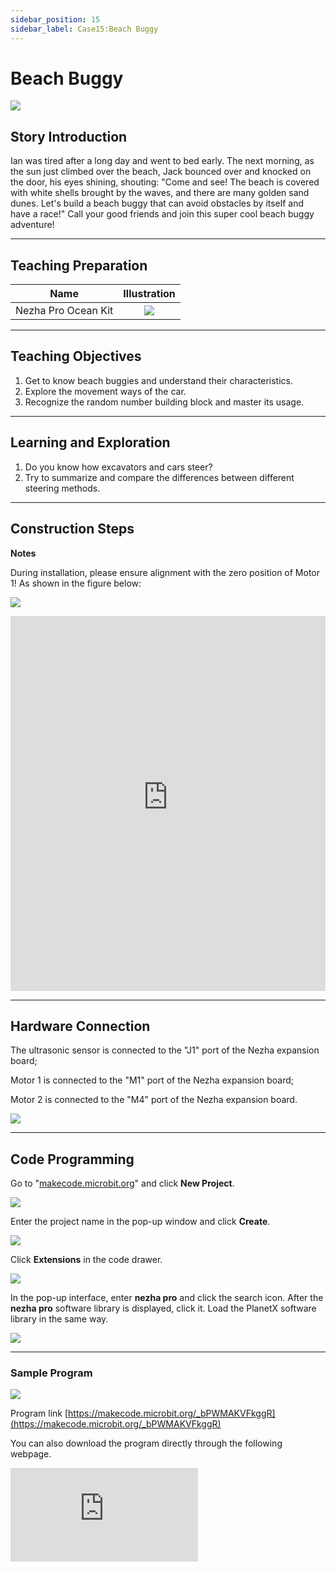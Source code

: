 ```yaml
---
sidebar_position: 15
sidebar_label: Case15:Beach Buggy
---
```


# Beach Buggy

![](https://wiki-media-ef.oss-cn-hongkong.aliyuncs.com/docs/microbit/building-blocks/nezha-pro-ocean-kit/setup-diagram/case15/nezha-pro-ocean-kit-step-15-00.png.png)

## Story Introduction

Ian was tired after a long day and went to bed early. The next morning, as the sun just climbed over the beach, Jack bounced over and knocked on the door, his eyes shining, shouting: "Come and see! The beach is covered with white shells brought by the waves, and there are many golden sand dunes. Let's build a beach buggy that can avoid obstacles by itself and have a race!" Call your good friends and join this super cool beach buggy adventure!

---

## Teaching Preparation

| Name | Illustration |
| :----------: | :--------------------------: |
| Nezha Pro Ocean Kit | ![](https://wiki-media-ef.oss-cn-hongkong.aliyuncs.com/docs/microbit/building-blocks/nezha-pro-ocean-kit/nezha-pro-ocean-kit-products-introduction-002.png.png) |

---
## Teaching Objectives

1. Get to know beach buggies and understand their characteristics.
2. Explore the movement ways of the car.
3. Recognize the random number building block and master its usage.

---
## Learning and Exploration

1. Do you know how excavators and cars steer?
2. Try to summarize and compare the differences between different steering methods.

---
## Construction Steps

**Notes**

During installation, please ensure alignment with the zero position of Motor 1! As shown in the figure below:

![](https://wiki-media-ef.oss-cn-hongkong.aliyuncs.com/docs/microbit/building-blocks/nezha-pro-ocean-kit/nezha-pro-ocean-kit-00.png)

<embed src="https://wiki-media-ef.oss-cn-hongkong.aliyuncs.com/docs/microbit/building-blocks/nezha-pro-ocean-kit/setup-diagram/case15/nezha-pro-ocean-kit-15-1.png.pdf" type="application/pdf" width="100%" height="600px" />

---
## Hardware Connection

The ultrasonic sensor is connected to the "J1" port of the Nezha expansion board;

Motor 1 is connected to the "M1" port of the Nezha expansion board;

Motor 2 is connected to the "M4" port of the Nezha expansion board.

![](https://wiki-media-ef.oss-cn-hongkong.aliyuncs.com/docs/microbit/building-blocks/nezha-pro-ocean-kit/setup-diagram/case15/nezha-pro-ocean-kit-15-3.png.png)

---
## Code Programming

Go to "[makecode.microbit.org](https://makecode.microbit.org)" and click **New Project**.

![](https://wiki-media-ef.oss-cn-hongkong.aliyuncs.com/docs/microbit/building-blocks/microbit-space-science-kit/images/microbit-space-science-kit-case01-07.png)

Enter the project name in the pop-up window and click **Create**.

![](https://wiki-media-ef.oss-cn-hongkong.aliyuncs.com/docs/microbit/building-blocks/microbit-space-science-kit/images/microbit-space-science-kit-case01-11.png)

Click **Extensions** in the code drawer.

![](https://wiki-media-ef.oss-cn-hongkong.aliyuncs.com/docs/microbit/building-blocks/microbit-space-science-kit/images/microbit-space-science-kit-case01-09.png)

In the pop-up interface, enter **nezha pro** and click the search icon. After the **nezha pro** software library is displayed, click it. Load the PlanetX software library in the same way.

![](https://wiki-media-ef.oss-cn-hongkong.aliyuncs.com/docs/microbit/building-blocks/microbit-space-science-kit/images/microbit-space-science-kit-case01-10.png)

---
### Sample Program

![](https://wiki-media-ef.oss-cn-hongkong.aliyuncs.com/docs/microbit/building-blocks/nezha-pro-ocean-kit/setup-diagram/nezha-pro-ocean-kit-15.png)

Program link
[https://makecode.microbit.org/_bPWMAKVFkggR](https://makecode.microbit.org/_bPWMAKVFkggR)

You can also download the program directly through the following webpage.

<div
    style={{
        position: 'relative',
        paddingBottom: '60%',
        overflow: 'hidden',
    }}
>
    <iframe
        src="https://makecode.microbit.org/_bPWMAKVFkggR"
        frameborder="0"
        sandbox="allow-popups allow-forms allow-scripts allow-same-origin"
        style={{
            position: 'absolute',
            width: '100%',
            height: '100%',
        }}
    />
</div>

---
### Download Program

Use a USB cable to connect the PC and micro:bit V2.

![](https://wiki-media-ef.oss-cn-hongkong.aliyuncs.com/docs/microbit/building-blocks/microbit-space-science-kit/images/microbit-space-science-kit-manual03.gif)

After successful connection, a drive named MICROBIT will be recognized on the computer.

![](https://wiki-media-ef.oss-cn-hongkong.aliyuncs.com/docs/microbit/building-blocks/microbit-space-science-kit/images/microbit-space-science-kit-manual06.png)

Click ![](https://wiki-media-ef.oss-cn-hongkong.aliyuncs.com/docs/microbit/building-blocks/microbit-space-science-kit/images/microbit-space-science-kit-manual07.png) in the lower left corner and select **Connect Device**.

![](https://wiki-media-ef.oss-cn-hongkong.aliyuncs.com/docs/microbit/building-blocks/microbit-space-science-kit/images/microbit-space-science-kit-manual11.png)

Click ![](https://wiki-media-ef.oss-cn-hongkong.aliyuncs.com/docs/microbit/building-blocks/microbit-space-science-kit/images/microbit-space-science-kit-manual08.png).

![](https://wiki-media-ef.oss-cn-hongkong.aliyuncs.com/docs/microbit/building-blocks/microbit-space-science-kit/images/microbit-space-science-kit-manual12.png)

Click ![](https://wiki-media-ef.oss-cn-hongkong.aliyuncs.com/docs/microbit/building-blocks/microbit-space-science-kit/images/microbit-space-science-kit-manual09.png).

![](https://wiki-media-ef.oss-cn-hongkong.aliyuncs.com/docs/microbit/building-blocks/microbit-space-science-kit/images/microbit-space-science-kit-manual13.png)

In the pop-up window, select **BBC micro:bit CMSIS-DAP**, then select **Connect**. So far, our micro:bit has been connected successfully.

![](https://wiki-media-ef.oss-cn-hongkong.aliyuncs.com/docs/microbit/building-blocks/microbit-space-science-kit/images/microbit-space-science-kit-manual14.png)

Click **Download Program**

![](https://wiki-media-ef.oss-cn-hongkong.aliyuncs.com/docs/microbit/building-blocks/microbit-space-science-kit/images/microbit-space-science-kit-manual10.png)

---
## Case Demonstration

When the ultrasonic sensor detects a distance < 20CM, the beach buggy randomly retreats to the left or right; if the ultrasonic sensor detects a distance > 20CM, the beach buggy moves forward.



---
## Extended Knowledge

### Car VS Excavator Steering

The steering systems of cars and excavators have significant differences in principles, structures, and functions. The core reason is that their usage scenarios (road driving vs. engineering operations) and driving methods (wheeled vs. tracked / wheeled) are different, leading to completely different steering design goals. The following is a comparison from key dimensions:

#### 1. Steering Principle: "Deflecting Wheels" vs "Speed Difference Drive"

**Car**: It belongs to wheeled deflection steering, which realizes steering by changing the deflection angle of the wheels.
When the steering wheel is turned, the steering rod is driven by the steering gear (such as rack and pinion type, recirculating ball type), causing the front wheels (a few models have rear wheels or four wheels) to deflect at a certain angle, and the direction is changed by the friction between the wheels and the ground. Essentially, it is "guiding the vehicle body to steer through changes in wheel direction".

**Excavator**: The mainstream is crawler-type differential steering (some small excavators are wheeled, but the principle is still different from that of cars), which realizes steering through the speed difference between the two crawlers.
Excavators have no "steering wheels"; instead, the hydraulic system controls the drive motors of the crawlers on both sides:
When the crawlers on both sides rotate at the same speed and in the same direction, the machine body travels in a straight line;
When one crawler decelerates / stops and the other rotates normally, the machine body turns to the decelerated side (with a larger turning radius);
When the crawlers on both sides rotate in opposite directions, the machine body can turn 360° in place ("zero turning radius", suitable for operations in narrow spaces).

#### 2. Structure and Power Source: "Power Assistance" vs "Hydraulic Drive"
**Car:**
Structure: Steering wheel → steering column → steering gear (core component, converting rotational motion into linear push-pull) → steering rod → wheel steering knuckle.
Power: It relies on the driver's physical strength + power assistance system (hydraulic power steering HPS, electric power steering EPS). The function of the power assistance system is to "save effort", allowing the driver to easily turn the steering wheel at low speeds (such as parking) and increasing steering resistance at high speeds to ensure stability.

**Excavator:**
Structure: Joystick (or steering wheel, for small wheeled ones) → hydraulic valve group → hydraulic pipeline → drive motors of crawlers on both sides (or wheeled drive axle).
Power: It completely relies on the hydraulic system. The driver controls the flow and direction of hydraulic oil through the joystick to directly drive the speed difference of the crawlers / wheels. The hydraulic system provides strong torque, enabling easy steering even when the machine body is under heavy load (such as when the bucket is full of materials) without additional effort from the driver.

#### 3. Steering Characteristics: "Precise and Smooth" vs "Flexible and Heavy-Duty"

**Car:**
The steering ratio (the ratio of the steering wheel rotation angle to the wheel deflection angle) is small (usually 12:1~20:1), that is, a small rotation of the steering wheel can cause the wheels to deflect significantly, which is suitable for "precise fine-tuning" in road driving (such as lane changing, cornering).
The turning radius is large (depending on the body length and wheelbase), and the steering process needs to keep the body stable (to avoid rollover). Therefore, the design emphasizes "linear response" (the steering wheel rotation amplitude is proportional to the steering angle).

**Excavator:**
There is no fixed "steering ratio"; the steering amplitude is completely determined by the speed difference of the crawlers on both sides, enabling "stepless adjustment" (from slow small-angle steering to in-place rotation).
The turning radius is extremely small (even zero radius), suitable for narrow construction sites (such as indoor demolition, foundation pit operations), and can stably steer on muddy and soft ground (the crawler has a large ground contact area, making it less likely to get stuck). Even when the machine body is carrying heavy objects (such as a bucket full of materials), the steering power can still be guaranteed.

In short, the steering of a car is "precise guidance optimized for road driving", while the steering of an excavator is "flexible heavy-duty drive designed for engineering scenarios". The differences between them stem from the fundamental differences in usage requirements.
